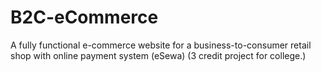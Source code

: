 # B2C-eCommerce
A fully functional e-commerce website for a business-to-consumer retail shop with online payment system (eSewa) (3 credit project for college.)
